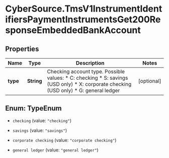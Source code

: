 # CyberSource.TmsV1InstrumentIdentifiersPaymentInstrumentsGet200ResponseEmbeddedBankAccount

## Properties
Name | Type | Description | Notes
------------ | ------------- | ------------- | -------------
**type** | **String** | Checking account type. Possible values:   * C: checking   * S: savings (USD only)   * X: corporate checking (USD only)   * G: general ledger  | [optional] 


<a name="TypeEnum"></a>
## Enum: TypeEnum


* `checking` (value: `"checking"`)

* `savings` (value: `"savings"`)

* `corporate checking` (value: `"corporate checking"`)

* `general ledger` (value: `"general ledger"`)




